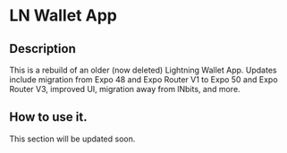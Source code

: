 # LN Wallet App

## Description
This is a rebuild of an older (now deleted) Lightning Wallet App. Updates include migration from Expo 48 and Expo Router V1 to Expo 50 and Expo Router V3, improved UI, migration away from lNbits, and more. 

## How to use it. 
This section will be updated soon. 
